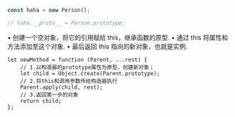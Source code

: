 ```javascript
const haha = new Person();

// haha.__proto__ = Person.prototype;
```

• 创建一个空对象，将它的引用赋给 this，继承函数的原型.
• 通过 this 将属性和方法添加至这个对象.
• 最后返回 this 指向的新对象，也就是实例.

```
let newMethod = function (Parent, ...rest) {
    // 1.以构造器的prototype属性为原型，创建新对象；
    let child = Object.create(Parent.prototype);
    // 2.将this和调用参数传给构造器执行
    Parent.apply(child, rest);
    // 3.返回第一步的对象
    return child;
};
```
